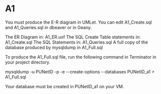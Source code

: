# A1

You must produce the E-R diagram in UMLet.  You can edit A1_Create.sql and A1_Queries.sql in dbeaver or in Geany.

The ER Diagram in: A1_ER.uxf
The SQL Create Table statements in: A1_Create.sql
The SQL Statements in: A1_Queries.sql
A full copy of the database produced by mysqldump in A1_Full.sql

To produce the A1_Full.sql file, run the following command in Terminator in your project directory.

mysqldump -u PUNetID -p -e --create-options --databases PUNetID_a1 > A1_Full.sql

Your database must be created in PUNetID_a1 on your VM. 
